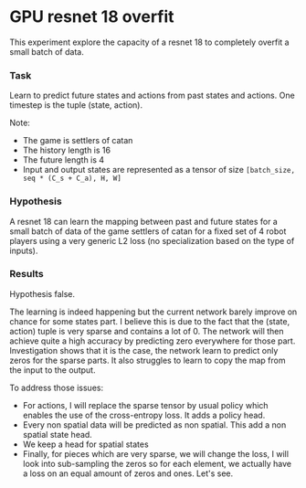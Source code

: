 # GPU resnet 18 overfit

This experiment explore the capacity of a resnet 18 to completely overfit a small batch of data.

### Task
Learn to predict future states and actions from past states and actions.
One timestep is the tuple (state, action).

Note:
- The game is settlers of catan
- The history length is 16
- The future length is 4
- Input and output states are represented as a tensor of size `[batch_size, seq * (C_s + C_a), H, W]`

### Hypothesis
A resnet 18 can learn the mapping between past and future states for a small batch of data of the game settlers of catan for a fixed set of 4 robot players using a very generic L2 loss (no specialization based on the type of inputs).

### Results
Hypothesis false.

The learning is indeed happening but the current network barely improve on chance for some states part. I believe this is due to the fact that the (state, action) tuple is very sparse and contains a lot of 0. The network will then achieve quite a high accuracy by predicting zero everywhere for those part.
Investigation shows that it is the case, the network learn to predict only zeros for the sparse parts. It also struggles to learn to copy the map from the input to the output.

To address those issues:
- For actions, I will replace the sparse tensor by usual policy which enables the use of the cross-entropy loss. It adds a policy head.
- Every non spatial data will be predicted as non spatial. This add a non spatial state head.
- We keep a head for spatial states
- Finally, for pieces which are very sparse, we will change the loss, I will look into sub-sampling the zeros so for each element, we actually have a loss on an equal amount of zeros and ones. Let's see.
